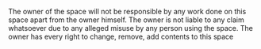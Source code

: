 The owner of the space will not be responsible by any work done on this space apart from the owner himself.
The owner is not liable to any claim whatsoever due to any alleged misuse by any person using the space.
The owner has every right to change, remove, add contents to this space
